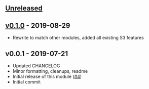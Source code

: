 <a name="unreleased"></a>
## [Unreleased]



<a name="v0.1.0"></a>
## [v0.1.0] - 2019-08-29

- Rewrite to match other modules, added all existing S3 features


<a name="v0.0.1"></a>
## v0.0.1 - 2019-07-21

- Updated CHANGELOG
- Minor formatting, cleanups, readme
- Initial release of this module ([#4](https://github.com/terraform-aws-modules/terraform-aws-s3-bucket/issues/4))
- Initial commit


[Unreleased]: https://github.com/terraform-aws-modules/terraform-aws-s3-bucket/compare/v0.1.0...HEAD
[v0.1.0]: https://github.com/terraform-aws-modules/terraform-aws-s3-bucket/compare/v0.0.1...v0.1.0
